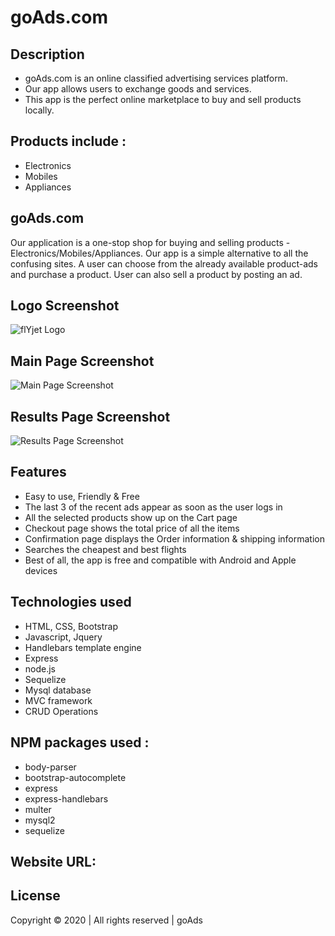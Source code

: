 # goAds.com

## Description
+ goAds.com is an online classified advertising services platform. 
+ Our app allows users to exchange goods and services.
+ This app is the perfect online marketplace to buy and sell products locally.

## Products include :
+ Electronics
+ Mobiles
+ Appliances


## goAds.com
Our application is a one-stop shop for buying and selling products - Electronics/Mobiles/Appliances.
Our app is a simple alternative to all the confusing sites. A user can choose from the already available product-ads and purchase a product.
User can also sell a product by posting an ad.

## Logo Screenshot
![flYjet Logo](assets/img/logo/logo_bottom.png)

## Main Page Screenshot
![Main Page Screenshot](assets/website_mainpage.png?raw=true "Title")

## Results Page Screenshot
![Results Page Screenshot](assets/results_page.png?raw=true "Title")

## Features
- Easy to use, Friendly & Free
- The last 3 of the recent ads appear as soon as the user logs in
- All the selected products show up on the Cart page
- Checkout page shows the total price of all the items
- Confirmation page displays the Order information & shipping information
- Searches the cheapest and best flights
- Best of all, the app is free and compatible with Android and Apple devices

## Technologies used
- HTML, CSS, Bootstrap
- Javascript, Jquery
- Handlebars template engine
- Express
- node.js
- Sequelize
- Mysql database
- MVC framework
- CRUD Operations

## NPM packages used :
- body-parser
- bootstrap-autocomplete
- express
- express-handlebars
- multer
- mysql2
- sequelize

## Website URL:

## License
   Copyright © 2020 | All rights reserved | goAds 

